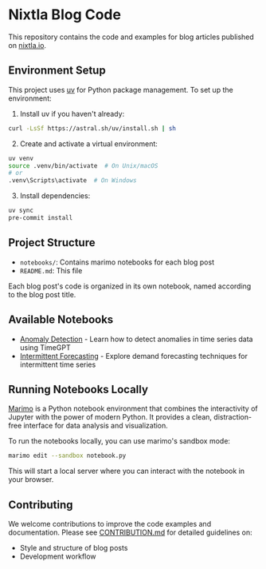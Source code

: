 # Nixtla Blog Code

This repository contains the code and examples for blog articles published on [nixtla.io](https://nixtla.io).

## Environment Setup

This project uses [uv](https://github.com/astral-sh/uv) for Python package management. To set up the environment:

1. Install uv if you haven't already:
```bash
curl -LsSf https://astral.sh/uv/install.sh | sh
```

2. Create and activate a virtual environment:

```bash
uv venv
source .venv/bin/activate  # On Unix/macOS
# or
.venv\Scripts\activate  # On Windows
```

3. Install dependencies:

```bash
uv sync
pre-commit install
```

## Project Structure

- `notebooks/`: Contains marimo notebooks for each blog post
- `README.md`: This file

Each blog post's code is organized in its own notebook, named according to the blog post title.

## Available Notebooks

- [Anomaly Detection](https://khuyentran1401.github.io/nixtla_blogs/anomaly_detection.html) - Learn how to detect anomalies in time series data using TimeGPT
- [Intermittent Forecasting](https://khuyentran1401.github.io/nixtla_blogs/intermittent_forecasting.html) - Explore demand forecasting techniques for intermittent time series

## Running Notebooks Locally

[Marimo](https://marimo.io) is a Python notebook environment that combines the interactivity of Jupyter with the power of modern Python. It provides a clean, distraction-free interface for data analysis and visualization.

To run the notebooks locally, you can use marimo's sandbox mode:

```bash
marimo edit --sandbox notebook.py
```

This will start a local server where you can interact with the notebook in your browser.

## Contributing

We welcome contributions to improve the code examples and documentation. Please see [CONTRIBUTION.md](CONTRIBUTION.md) for detailed guidelines on:

- Style and structure of blog posts
- Development workflow